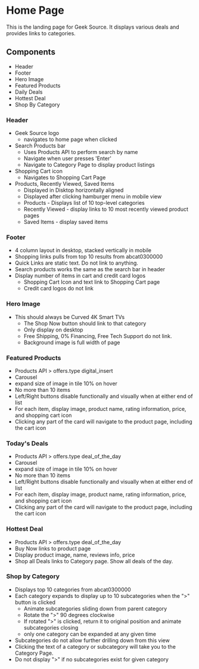 # Home Page
 This is the landing page for Geek Source.  It displays various deals and provides links to categories.

## Components
 * Header
 * Footer
 * Hero Image
 * Featured Products
 * Daily Deals
 * Hottest Deal
 * Shop By Category

 ### Header
 * Geek Source logo
   * navigates to home page when clicked
 * Search Products bar
   * Uses Products API to perform search by name
   * Navigate when user presses 'Enter'
   * Navigate to Category Page to display product listings
 * Shopping Cart icon
   * Navigates to Shopping Cart Page
 * Products, Recently Viewed, Saved Items
   * Displayed in Disktop horizontally aligned
   * Displayed after clicking hamburger menu in mobile view
   * Products - Displays list of 10 top-level categories
   * Recently Viewed - display links to 10 most recently viewed product pages
   * Saved Items - display saved items

 ### Footer
 * 4 column layout in desktop, stacked vertically in mobile
 * Shopping links pulls from top 10 results from abcat0300000
 * Quick Links are static text.  Do not link to anything.
 * Search products works the same as the search bar in header
 * Display number of items in cart and credit card logos
   * Shopping Cart Icon and text link to Shopping Cart page
   * Credit card logos do not link

 ### Hero Image
 * This should always be Curved 4K Smart TVs
   * The Shop Now button should link to that category
   * Only display on desktop
   * Free Shipping, 0% Financing, Free Tech Support do not link.
   * Background image is full width of page

 ### Featured Products
 * Products API > offers.type digital_insert
 * Carousel
 * expand size of image in tile 10% on hover
 * No more than 10 items
 * Left/Right buttons disable functionally and visually when at either end of list
 * For each item, display image, product name, rating information, price, and shopping cart icon
 * Clicking any part of the card will navigate to the product page, including the cart icon

 ### Today's Deals
 * Products API > offers.type deal_of_the_day
 * Carousel
 * expand size of image in tile 10% on hover
 * No more than 10 items
 * Left/Right buttons disable functionally and visually when at either end of list
 * For each item, display image, product name, rating information, price, and shopping cart icon
 * Clicking any part of the card will navigate to the product page, including the cart icon

 ### Hottest Deal
 * Products API > offers.type deal_of_the_day
 * Buy Now links to product page
 * Display product image, name, reviews info, price
 * Shop all Deals links to Category page.  Show all deals of the day.

### Shop by Category
 * Displays top 10 categories from abcat0300000
 * Each category expands to display up to 10 subcategories when the ">" button is clicked
   * Animate subcategories sliding down from parent category
   * Rotate the ">" 90 degrees clockwise
   * If rotated ">" is clicked, return it to original position and animate subcategories closing
   * only one category can be expanded at any given time
 * Subcategories do not allow further drilling down from this view
 * Clicking the text of a category or subcategory will take you to the Category Page.
 * Do not display ">" if no subcategories exist for given category

